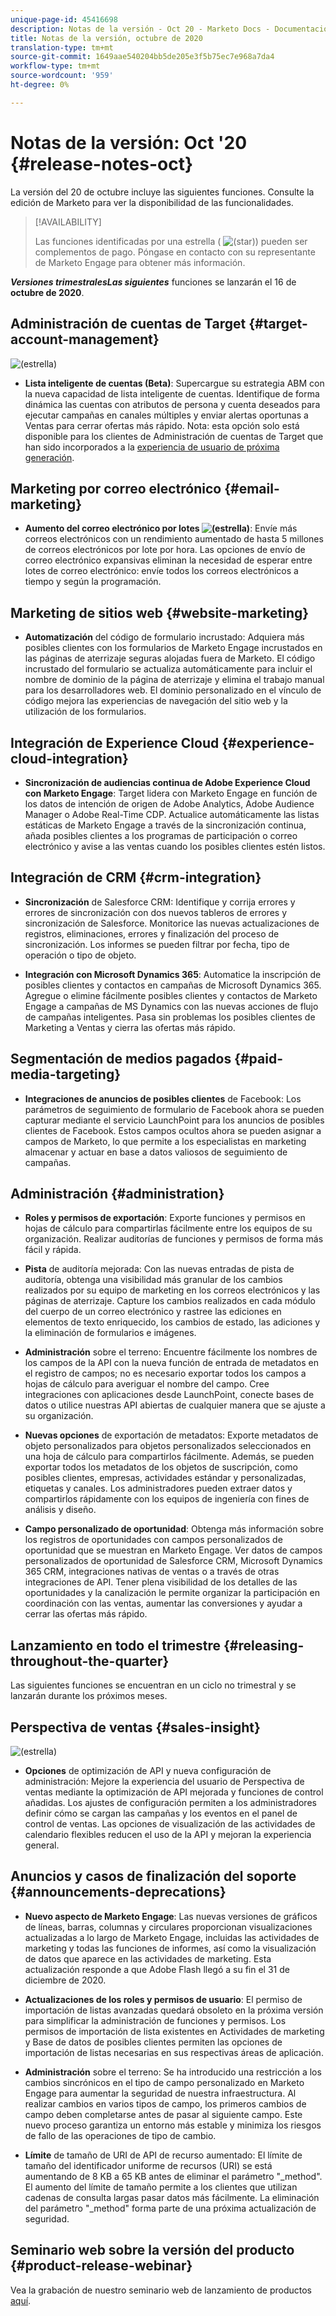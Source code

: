 ```yaml
---
unique-page-id: 45416698
description: Notas de la versión - Oct 20 - Marketo Docs - Documentación del producto
title: Notas de la versión, octubre de 2020
translation-type: tm+mt
source-git-commit: 1649aae540204bb5de205e3f5b75ec7e968a7da4
workflow-type: tm+mt
source-wordcount: '959'
ht-degree: 0%

---
```



# Notas de la versión: Oct &#39;20 {#release-notes-oct}

La versión del 20 de octubre incluye las siguientes funciones. Consulte la edición de Marketo para ver la disponibilidad de las funcionalidades.

>[!AVAILABILITY]
>
>Las funciones identificadas por una estrella ( ![(star)](assets/star-yellow.svg)) pueden ser complementos de pago. Póngase en contacto con su representante de Marketo Engage para obtener más información.

**_Versiones trimestralesLas siguientes_** funciones se lanzarán el 16 de  **octubre de 2020**.

## Administración de cuentas de Target {#target-account-management}

![(estrella)](assets/star-yellow.svg)

* **Lista inteligente de cuentas (Beta)**: Supercargue su estrategia ABM con la nueva capacidad de lista inteligente de cuentas. Identifique de forma dinámica las cuentas con atributos de persona y cuenta deseados para ejecutar campañas en canales múltiples y enviar alertas oportunas a Ventas para cerrar ofertas más rápido. Nota: esta opción solo está disponible para los clientes de Administración de cuentas de Target que han sido incorporados a la [experiencia de usuario de próxima generación](https://nation.marketo.com/t5/Employee-Blogs/The-Next-Generation-Marketo-Engage-Experience/ba-p/304205).

## Marketing por correo electrónico {#email-marketing}

* **Aumento del correo electrónico por lotes  ![(estrella)](assets/star-yellow.svg)**: Envíe más correos electrónicos con un rendimiento aumentado de hasta 5 millones de correos electrónicos por lote por hora. Las opciones de envío de correo electrónico expansivas eliminan la necesidad de esperar entre lotes de correo electrónico: envíe todos los correos electrónicos a tiempo y según la programación.

## Marketing de sitios web {#website-marketing}

* **Automatización** del código de formulario incrustado: Adquiera más posibles clientes con los formularios de Marketo Engage incrustados en las páginas de aterrizaje seguras alojadas fuera de Marketo. El código incrustado del formulario se actualiza automáticamente para incluir el nombre de dominio de la página de aterrizaje y elimina el trabajo manual para los desarrolladores web. El dominio personalizado en el vínculo de código mejora las experiencias de navegación del sitio web y la utilización de los formularios.

## Integración de Experience Cloud {#experience-cloud-integration}

* **Sincronización de audiencias continua de Adobe Experience Cloud con Marketo Engage**: Target lidera con Marketo Engage en función de los datos de intención de origen de Adobe Analytics, Adobe Audience Manager o Adobe Real-Time CDP. Actualice automáticamente las listas estáticas de Marketo Engage a través de la sincronización continua, añada posibles clientes a los programas de participación o correo electrónico y avise a las ventas cuando los posibles clientes estén listos.

## Integración de CRM {#crm-integration}

* **Sincronización** de Salesforce CRM: Identifique y corrija errores y errores de sincronización con dos nuevos tableros de errores y sincronización de Salesforce. Monitorice las nuevas actualizaciones de registros, eliminaciones, errores y finalización del proceso de sincronización. Los informes se pueden filtrar por fecha, tipo de operación o tipo de objeto.

* **Integración con Microsoft Dynamics 365**: Automatice la inscripción de posibles clientes y contactos en campañas de Microsoft Dynamics 365. Agregue o elimine fácilmente posibles clientes y contactos de Marketo Engage a campañas de MS Dynamics con las nuevas acciones de flujo de campañas inteligentes. Pasa sin problemas los posibles clientes de Marketing a Ventas y cierra las ofertas más rápido.

## Segmentación de medios pagados {#paid-media-targeting}

* **Integraciones de anuncios de posibles clientes** de Facebook: Los parámetros de seguimiento de formulario de Facebook ahora se pueden capturar mediante el servicio LaunchPoint para los anuncios de posibles clientes de Facebook. Estos campos ocultos ahora se pueden asignar a campos de Marketo, lo que permite a los especialistas en marketing almacenar y actuar en base a datos valiosos de seguimiento de campañas.

## Administración {#administration}

* **Roles y permisos de exportación**: Exporte funciones y permisos en hojas de cálculo para compartirlas fácilmente entre los equipos de su organización. Realizar auditorías de funciones y permisos de forma más fácil y rápida.

* **Pista** de auditoría mejorada: Con las nuevas entradas de pista de auditoría, obtenga una visibilidad más granular de los cambios realizados por su equipo de marketing en los correos electrónicos y las páginas de aterrizaje. Capture los cambios realizados en cada módulo del cuerpo de un correo electrónico y rastree las ediciones en elementos de texto enriquecido, los cambios de estado, las adiciones y la eliminación de formularios e imágenes.

* **Administración** sobre el terreno: Encuentre fácilmente los nombres de los campos de la API con la nueva función de entrada de metadatos en el registro de campos; no es necesario exportar todos los campos a hojas de cálculo para averiguar el nombre del campo. Cree integraciones con aplicaciones desde LaunchPoint, conecte bases de datos o utilice nuestras API abiertas de cualquier manera que se ajuste a su organización.

* **Nuevas opciones** de exportación de metadatos: Exporte metadatos de objeto personalizados para objetos personalizados seleccionados en una hoja de cálculo para compartirlos fácilmente. Además, se pueden exportar todos los metadatos de los objetos de suscripción, como posibles clientes, empresas, actividades estándar y personalizadas, etiquetas y canales. Los administradores pueden extraer datos y compartirlos rápidamente con los equipos de ingeniería con fines de análisis y diseño.

* **Campo personalizado de oportunidad**: Obtenga más información sobre los registros de oportunidades con campos personalizados de oportunidad que se muestran en Marketo Engage. Ver datos de campos personalizados de oportunidad de Salesforce CRM, Microsoft Dynamics 365 CRM, integraciones nativas de ventas o a través de otras integraciones de API. Tener plena visibilidad de los detalles de las oportunidades y la canalización le permite organizar la participación en coordinación con las ventas, aumentar las conversiones y ayudar a cerrar las ofertas más rápido.

## Lanzamiento en todo el trimestre {#releasing-throughout-the-quarter}

Las siguientes funciones se encuentran en un ciclo no trimestral y se lanzarán durante los próximos meses.

## Perspectiva de ventas {#sales-insight}

![(estrella)](assets/star-yellow.svg)

* **Opciones** de optimización de API y nueva configuración de administración: Mejore la experiencia del usuario de Perspectiva de ventas mediante la optimización de API mejorada y funciones de control añadidas. Los ajustes de configuración permiten a los administradores definir cómo se cargan las campañas y los eventos en el panel de control de ventas. Las opciones de visualización de las actividades de calendario flexibles reducen el uso de la API y mejoran la experiencia general.

## Anuncios y casos de finalización del soporte {#announcements-deprecations}

* **Nuevo aspecto de Marketo Engage**: Las nuevas versiones de gráficos de líneas, barras, columnas y circulares proporcionan visualizaciones actualizadas a lo largo de Marketo Engage, incluidas las actividades de marketing y todas las funciones de informes, así como la visualización de datos que aparece en las actividades de marketing. Esta actualización responde a que Adobe Flash llegó a su fin el 31 de diciembre de 2020.

* **Actualizaciones de los roles y permisos de usuario**: El permiso de importación de listas avanzadas quedará obsoleto en la próxima versión para simplificar la administración de funciones y permisos. Los permisos de importación de lista existentes en Actividades de marketing y Base de datos de posibles clientes permiten las opciones de importación de listas necesarias en sus respectivas áreas de aplicación.

* **Administración** sobre el terreno: Se ha introducido una restricción a los cambios sincrónicos en el tipo de campo personalizado en Marketo Engage para aumentar la seguridad de nuestra infraestructura. Al realizar cambios en varios tipos de campo, los primeros cambios de campo deben completarse antes de pasar al siguiente campo. Este nuevo proceso garantiza un entorno más estable y minimiza los riesgos de fallo de las operaciones de tipo de cambio.

* **Límite** de tamaño de URI de API de recurso aumentado: El límite de tamaño del identificador uniforme de recursos (URI) se está aumentando de 8 KB a 65 KB antes de eliminar el parámetro &quot;_method&quot;. El aumento del límite de tamaño permite a los clientes que utilizan cadenas de consulta largas pasar datos más fácilmente. La eliminación del parámetro &quot;_method&quot; forma parte de una próxima actualización de seguridad.

## Seminario web sobre la versión del producto {#product-release-webinar}

Vea la grabación de nuestro seminario web de lanzamiento de productos [aquí](https://engage.marketo.com/Oct_20_Release_OnDemand.html).
